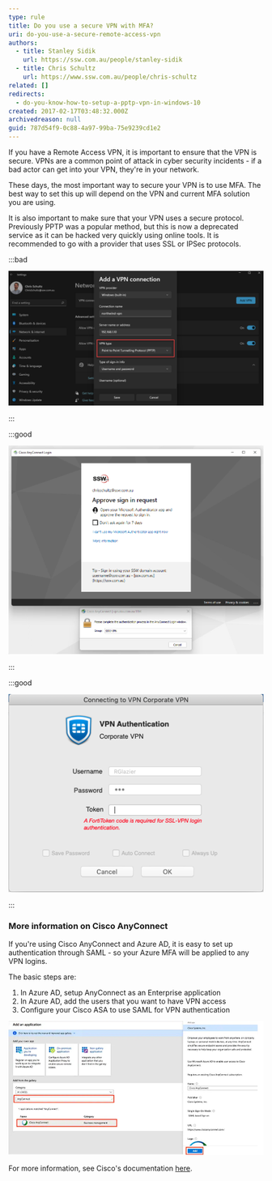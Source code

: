 ```yaml
---
type: rule
title: Do you use a secure VPN with MFA?
uri: do-you-use-a-secure-remote-access-vpn
authors:
  - title: Stanley Sidik
    url: https://ssw.com.au/people/stanley-sidik
  - title: Chris Schultz
    url: https://www.ssw.com.au/people/chris-schultz
related: []
redirects:
  - do-you-know-how-to-setup-a-pptp-vpn-in-windows-10
created: 2017-02-17T03:48:32.000Z
archivedreason: null
guid: 787d54f9-0c88-4a97-99ba-75e9239cd1e2
---
```

If you have a Remote Access VPN, it is important to ensure that the VPN is secure. VPNs are a common point of attack in cyber security incidents - if a bad actor can get into your VPN, they're in your network.

<!--endintro-->

These days, the most important way to secure your VPN is to use MFA. The best way to set this up will depend on the VPN and current MFA solution you are using.

It is also important to make sure that your VPN uses a secure protocol. Previously PPTP was a popular method, but this is now a deprecated service as it can be hacked very quickly using online tools. It is recommended to go with a provider that uses SSL or IPSec protocols.

:::bad

![Bad example: PPTP should not be used, it is old and no longer secure](vpn-pptp.png)

:::

:::good

![Good example: Cisco AnyConnect configured with Azure AD SSO and MFA](cisco-vpn.png)

:::

:::good

![Good example: Fortinet have their own MFA solution for VPN, FortiToken](fortitoken-vpn.png)

:::

### More information on Cisco AnyConnect

If you're using Cisco AnyConnect and Azure AD, it is easy to set up authentication through SAML - so your Azure MFA will be applied to any VPN logins. 

The basic steps are:

1. In Azure AD, setup AnyConnect as an Enterprise application
2. In Azure AD, add the users that you want to have VPN access
3. Configure your Cisco ASA to use SAML for VPN authentication

![Figure: Adding Cisco AnyConnect as an Enterprise Application in Azure AD](ciscosaml.jpg)

For more information, see Cisco's documentation [here](https://www.cisco.com/c/en/us/support/docs/security/anyconnect-secure-mobility-client/215935-configure-asa-anyconnect-vpn-with-micros.html).